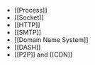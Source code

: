 - [[Process]]
- [[Socket]]
- [[HTTP]]
- [[SMTP]]
- [[Domain Name System]]
- [[DASH]]
- [[P2P]] and [[CDN]]